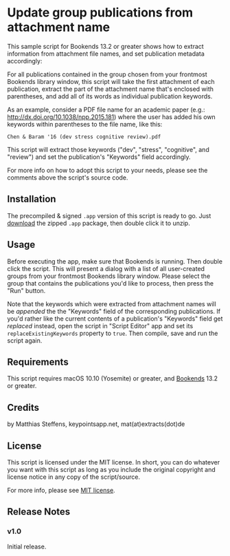 # Update group publications from attachment name

This sample script for Bookends 13.2 or greater shows how to extract information from attachment file names, and set publication metadata accordingly:

For all publications contained in the group chosen from your frontmost Bookends library window, this script will take the first attachment of each publication, extract the part of the attachment name that's enclosed with parentheses, and add all of its words as individual publication keywords.

As an example, consider a PDF file name for an academic paper (e.g.: http://dx.doi.org/10.1038/npp.2015.181) where the user has added his own keywords within parentheses to the file name, like this:

    Chen & Baram '16 (dev stress cognitive review).pdf

This script will extract those keywords ("dev", "stress", "cognitive", and "review") and set the publication's "Keywords" field accordingly.

For more info on how to adopt this script to your needs, please see the comments above the script's source code.


## Installation

The precompiled & signed `.app` version of this script is ready to go. Just [download](https://github.com/extracts/mac-scripting/raw/master/Bookends/Update_group_publications_from_attachment_name/Update_group_publications_from_attachment_name.app.zip) the zipped `.app` package, then double click it to unzip.


## Usage

Before executing the app, make sure that Bookends is running. Then double click the script. This will present a dialog with a list of all user-created groups from your frontmost Bookends library window. Please select the group that contains the publications you'd like to process, then press the "Run" button.

Note that the keywords which were extracted from attachment names will be _appended_ the the "Keywords" field of the corresponding publications. If you'd rather like the current contents of a publication's "Keywords" field get _replaced_ instead, open the script in "Script Editor" app and set its `replaceExistingKeywords` property to `true`. Then compile, save and run the script again.


## Requirements

This script requires macOS 10.10 (Yosemite) or greater, and [Bookends](http://www.sonnysoftware.com/) 13.2 or greater.


## Credits

by Matthias Steffens, keypointsapp.net, mat(at)extracts(dot)de


## License

This script is licensed under the MIT license. In short, you can do whatever you want with this script as long as you include the original copyright and license notice in any copy of the script/source.

For more info, please see [MIT license](https://github.com/extracts/mac-scripting/blob/master/LICENSE).


## Release Notes

### v1.0

Initial release.
